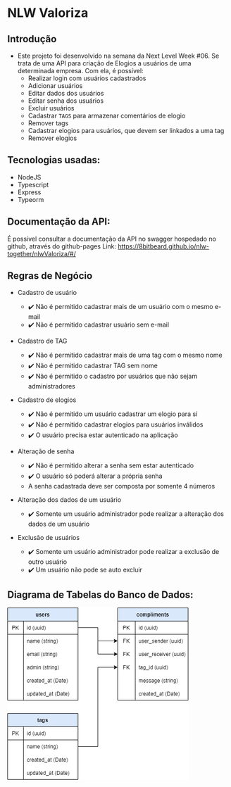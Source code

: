# NLW Valoriza

## Introdução

- Este projeto foi desenvolvido na semana da Next Level Week #06. Se trata de uma API para criação de Elogios a usuários de uma determinada empresa. Com ela, é possível:
  - Realizar login com usuários cadastrados
  - Adicionar usuários
  - Editar dados dos usuários
  - Editar senha dos usuários
  - Excluir usuários
  - Cadastrar `TAGS` para armazenar comentários de elogio
  - Remover tags
  - Cadastrar elogios para usuários, que devem ser linkados a uma tag
  - Remover elogios

## Tecnologias usadas:
- NodeJS
- Typescript
- Express
- Typeorm

## Documentação da API:

É possível consultar a documentação da API no swagger hospedado no github, através do github-pages
Link: https://8bitbeard.github.io/nlw-together/nlwValoriza/#/

## Regras de Negócio

- Cadastro de usuário
  - :heavy_check_mark: Não é permitido cadastrar mais de um usuário com o mesmo e-mail
  - :heavy_check_mark: Não é permitido cadastrar usuário sem e-mail

- Cadastro de TAG
  - :heavy_check_mark: Não é permitido cadastrar mais de uma tag com o mesmo nome
  - :heavy_check_mark: Não é permitido cadastrar TAG sem nome
  - :heavy_check_mark: Não é permitido o cadastro por usuários que não sejam administradores

- Cadastro de elogios
  - :heavy_check_mark: Não é permitido um usuário cadastrar um elogio para sí
  - :heavy_check_mark: Não é permitido cadastrar elogios para usuários inválidos
  - :heavy_check_mark: O usuário precisa estar autenticado na aplicação

- Alteração de senha
  - :heavy_check_mark: Não é permitido alterar a senha sem estar autenticado
  - :heavy_check_mark: O usuário só poderá alterar a própria senha
  - A senha cadastrada deve ser composta por somente 4 números

- Alteração dos dados de um usuário
  - :heavy_check_mark: Somente um usuário administrador pode realizar a alteração dos dados de um usuário

- Exclusão de usuários
  - :heavy_check_mark: Somente um usuário administrador pode realizar a exclusão de outro usuário
  - :heavy_check_mark: Um usuário não pode se auto excluir


## Diagrama de Tabelas do Banco de Dados:

![Diagrama de Tabelas](./images/table_diagram.png)
